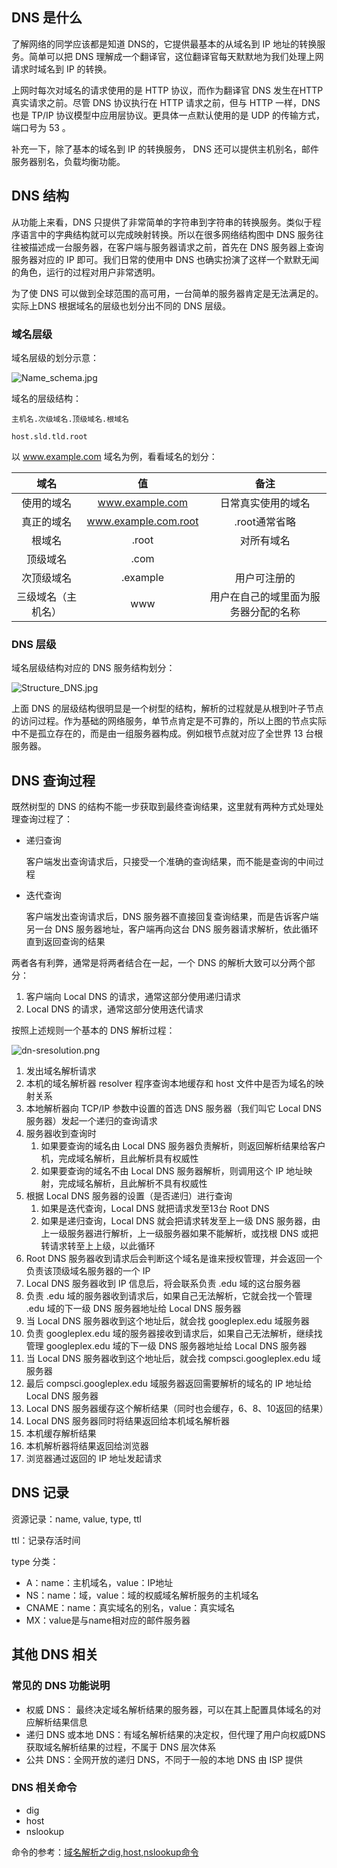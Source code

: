 ## DNS 是什么

了解网络的同学应该都是知道 DNS的，它提供最基本的从域名到 IP 地址的转换服务。简单可以把 DNS 理解成一个翻译官，这位翻译官每天默默地为我们处理上网请求时域名到 IP 的转换。

上网时每次对域名的请求使用的是 HTTP 协议，而作为翻译官 DNS 发生在HTTP 真实请求之前。尽管 DNS 协议执行在 HTTP 请求之前，但与 HTTP 一样，DNS 也是 TP/IP 协议模型中应用层协议。更具体一点默认使用的是 UDP 的传输方式，端口号为 53 。

补充一下，除了基本的域名到 IP 的转换服务， DNS 还可以提供主机别名，邮件服务器别名，负载均衡功能。

## DNS 结构

从功能上来看，DNS 只提供了非常简单的字符串到字符串的转换服务。类似于程序语言中的字典结构就可以完成映射转换。所以在很多网络结构图中 DNS 服务往往被描述成一台服务器，在客户端与服务器请求之前，首先在 DNS 服务器上查询服务器对应的 IP 即可。我们日常的使用中 DNS 也确实扮演了这样一个默默无闻的角色，运行的过程对用户非常透明。

为了使 DNS 可以做到全球范围的高可用，一台简单的服务器肯定是无法满足的。实际上DNS 根据域名的层级也划分出不同的 DNS 层级。

### 域名层级

域名层级的划分示意：

![Name_schema.jpg](https://ooo.0o0.ooo/2017/07/05/595c6d4dc5144.jpg)

域名的层级结构：

```
主机名.次级域名.顶级域名.根域名

host.sld.tld.root
```

以  www.example.com 域名为例，看看域名的划分：

|    域名     |          值           |         备注         |
| :-------: | :------------------: | :----------------: |
|   使用的域名   |   www.example.com    |     日常真实使用的域名      |
|   真正的域名   | www.example.com.root |     .root通常省略      |
|    根域名    |        .root         |       对所有域名        |
|   顶级域名    |         .com         |                    |
|   次顶级域名   |       .example       |       用户可注册的       |
| 三级域名（主机名） |         www          | 用户在自己的域里面为服务器分配的名称 |

### DNS 层级

域名层级结构对应的 DNS 服务结构划分： 

![Structure_DNS.jpg](https://ooo.0o0.ooo/2017/07/05/595c6c612da55.jpg)

上面 DNS 的层级结构很明显是一个树型的结构，解析的过程就是从根到叶子节点的访问过程。作为基础的网络服务，单节点肯定是不可靠的，所以上图的节点实际中不是孤立存在的，而是由一组服务器构成。例如根节点就对应了全世界 13 台根服务器。

## DNS 查询过程

既然树型的 DNS 的结构不能一步获取到最终查询结果，这里就有两种方式处理处理查询过程了：

- 递归查询

  客户端发出查询请求后，只接受一个准确的查询结果，而不能是查询的中间过程

- 迭代查询

  客户端发出查询请求后，DNS 服务器不直接回复查询结果，而是告诉客户端另一台 DNS 服务器地址，客户端再向这台 DNS 服务器请求解析，依此循环直到返回查询的结果

两者各有利弊，通常是将两者结合在一起，一个 DNS 的解析大致可以分两个部分：

1. 客户端向 Local DNS 的请求，通常这部分使用递归请求
2. Local DNS 的请求，通常这部分使用迭代请求

按照上述规则一个基本的 DNS 解析过程：

![dn-sresolution.png](https://ooo.0o0.ooo/2017/07/05/595c5beaef747.png)

1.  发出域名解析请求
2.  本机的域名解析器 resolver 程序查询本地缓存和 host 文件中是否为域名的映射关系
3.  本地解析器向 TCP/IP 参数中设置的首选 DNS 服务器（我们叫它 Local DNS 服务器）发起一个递归的查询请求
4.  服务器收到查询时
    1. 如果要查询的域名由 Local DNS 服务器负责解析，则返回解析结果给客户机，完成域名解析，且此解析具有权威性
    2. 如果要查询的域名不由 Local DNS 服务器解析，则调用这个 IP 地址映射，完成域名解析，且此解析不具有权威性
5.  根据 Local DNS 服务器的设置（是否递归）进行查询
    1. 如果是迭代查询，Local DNS 就把请求发至13台 Root DNS
    2. 如果是递归查询，Local DNS 就会把请求转发至上一级 DNS 服务器，由上一级服务器进行解析，上一级服务器如果不能解析，或找根 DNS 或把转请求转至上上级，以此循环
6.  Root DNS 服务器收到请求后会判断这个域名是谁来授权管理，并会返回一个负责该顶级域名服务器的一个 IP
7.  Local DNS 服务器收到 IP 信息后，将会联系负责 .edu 域的这台服务器
8.  负责 .edu 域的服务器收到请求后，如果自己无法解析，它就会找一个管理 .edu 域的下一级 DNS 服务器地址给 Local DNS 服务器
9.  当 Local DNS 服务器收到这个地址后，就会找 googleplex.edu 域服务器
10.  负责 googleplex.edu 域的服务器接收到请求后，如果自己无法解析，继续找管理 googleplex.edu 域的下一级 DNS 服务器地址给 Local DNS 服务器
11.  当 Local DNS 服务器收到这个地址后，就会找 compsci.googleplex.edu 域服务器
12.  最后 compsci.googleplex.edu 域服务器返回需要解析的域名的 IP 地址给 Local DNS 服务器
13.  Local DNS 服务器缓存这个解析结果（同时也会缓存，6、8、10返回的结果）
14.  Local DNS 服务器同时将结果返回给本机域名解析器
15.  本机缓存解析结果
16.  本机解析器将结果返回给浏览器
17.  浏览器通过返回的 IP 地址发起请求


## DNS 记录

资源记录：name, value, type, ttl

ttl：记录存活时间

type 分类：
- A：name：主机域名，value：IP地址
- NS：name：域，value：域的权威域名解析服务的主机域名
- CNAME：name：真实域名的别名，value：真实域名
- MX：value是与name相对应的邮件服务器

## 其他 DNS 相关

### 常见的 DNS 功能说明

- 权威 DNS： 最终决定域名解析结果的服务器，可以在其上配置具体域名的对应解析结果信息
- 递归 DNS 或本地 DNS：有域名解析结果的决定权，但代理了用户向权威DNS获取域名解析结果的过程，不属于 DNS 层次体系
- 公共 DNS：全网开放的递归 DNS，不同于一般的本地 DNS 由 ISP 提供

### DNS 相关命令

- dig
- host
- nslookup

命令的参考：[域名解析之dig,host,nslookup命令](http://luodw.cc/2015/12/27/dns03/)